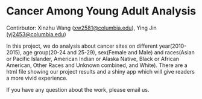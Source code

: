 # Cancer Among Young Adult Analysis


Contirbutor: Xinzhu Wang (xw2581@columbia.edu), Ying Jin (yj2453@columbia.edu)

In this project, we do analysis about cancer sites on different year(2010-2015), age group(20-24 and 25-29), sex(Female and Male) and races(Asian or Pacific Islander, American Indian or Alaska Native, Black or African American, Other Races and Unknown combined, and White). There are a html file showing our project results and a shiny app which will give readers a more vivid experience. 

If you have any question about the work, please email us.
